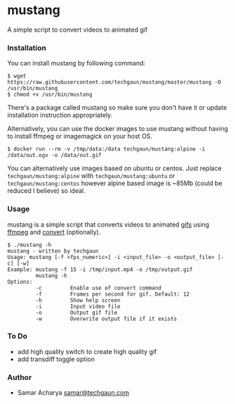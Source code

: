 # mustang
A simple script to convert videos to animated gif

### Installation
You can install mustang by following command:

```shell
$ wget https://raw.githubusercontent.com/techgaun/mustang/master/mustang -O /usr/bin/mustang
$ chmod +x /usr/bin/mustang
```

There's a package called mustang so make sure you don't have it or update installation instruction appropriately.

Alternatively, you can use the docker images to use mustang without having to install ffmpeg or imagemagick on your host OS.
```shell
$ docker run --rm -v /tmp/data:/data techgaun/mustang:alpine -i /data/out.ogv -o /data/out.gif
```

You can alternatively use images based on ubuntu or centos. Just replace `techgaun/mustang:alpine` with `techgaun/mustang:ubuntu` or `techgaun/mustang:centos` however alpine based image is ~85Mb (could be reduced I believe) so ideal.

### Usage
mustang is a simple script that converts videos to animated [gifs](https://en.wikipedia.org/wiki/GIF) using [ffmpeg](https://www.ffmpeg.org/) and [convert](http://www.imagemagick.org) (optionally).

```shell
$ ./mustang -h
mustang - written by techgaun
Usage: mustang [-f <fps_numeric>] -i <input_file> -o <output_file> [-c] [-w]
Example: mustang -f 15 -i /tmp/input.mp4 -o /tmp/output.gif
         mustang -h
Options:
         -c         Enable use of convert command
         -f         Frames per second for gif. Default: 12
         -h         Show help screen
         -i         Input video file
         -o         Output gif file
         -w         Overwrite output file if it exists
```

### To Do

- add high quality switch to create high quality gif
- add transdiff toggle option

### Author
- Samar Acharya <samar@techgaun.com>

